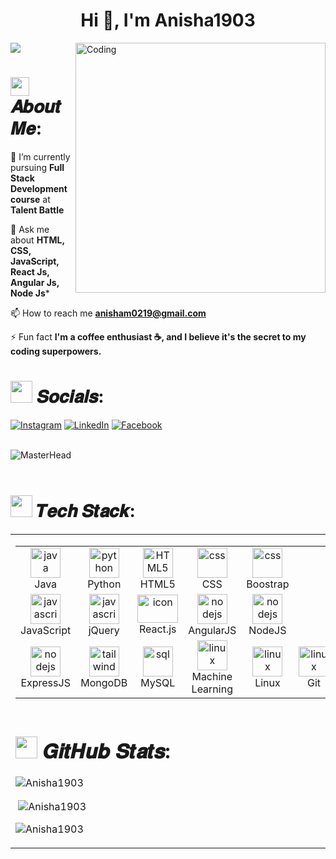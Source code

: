 
<h1 align="center">Hi 👋, I'm Anisha1903</h1>
<img align="right" alt="Coding" width="400" src="https://cdn.dribbble.com/users/17707/screenshots/2413754/rrr.gif">

[![](https://visitcount.itsvg.in/api?id=Anisha1903&label=Profile%20Views&color=1&pretty=false)](https://visitcount.itsvg.in)

# <img src="https://media.giphy.com/media/hvRJCLFzcasrR4ia7z/giphy.gif" width="30px"> 𝑨𝒃𝒐𝒖𝒕 𝑴𝒆:

🌱 I’m currently pursuing **Full Stack Development course** at **Talent Battle**

💬 Ask me about **HTML, CSS, JavaScript, React Js, Angular Js, Node Js***

📫 How to reach me **anisham0219@gmail.com**

⚡ Fun fact **I'm a coffee enthusiast ☕, and I believe it's the secret to my coding superpowers.**


# <img src="https://media.giphy.com/media/uwmNTx7NaDbJnXlKbx/giphy.gif" width="35px"> 𝑺𝒐𝒄𝒊𝒂𝒍𝒔:
[![Instagram](https://img.shields.io/badge/Instagram-%23E4405F.svg?logo=Instagram&logoColor=white)](https://instagram.com/__anisha__19?igshid=MzNlNGNkZWQ4Mg==)
[![LinkedIn](https://img.shields.io/badge/LinkedIn-%230077B5.svg?logo=linkedin&logoColor=white)](https://www.linkedin.com/in/anisha-m-10b620236)
[![Facebook](https://img.shields.io/badge/Facebook-%231877F2.svg?logo=Facebook&logoColor=white)](https://www.facebook.com/anisha.m.16547?mibextid=ZbWKwL)
<br /> <br />

![MasterHead](https://www.themoontechnologies.com/images/banner-bg.gif)
<br /> <br />

# <img src="https://media.giphy.com/media/mAZf4H4Pi0wwlj3ZAw/giphy.gif" width="35px"> 𝑻𝒆𝒄𝒉 𝑺𝒕𝒂𝒄𝒌:
<table align="center"><tr><td align="top" width="33%">
<div style="display: flex; align-items: flex-start; align: center">
    <table align="center">
        <tr>
            <td align="center" width="85">
                <img src="https://techstack-generator.vercel.app/java-icon.svg" width="48" height="48" alt="java">
                <br>Java
            </td>
            <td align="center" width="85">
                <img src="https://techstack-generator.vercel.app/python-icon.svg" width="48" height="48" alt="python">
                <br>Python
            </td>
            <td align="center"  width="85">
                 <img src="https://skillicons.dev/icons?i=html" width="48" height="48" alt="HTML5" />
                <br>HTML5
            </td>
            <td align="center" width="85">
                <img src="https://skillicons.dev/icons?i=css" width="48" height="48" alt="css" />
                <br>CSS
            </td>
             <td align="center" width="85">
                <img src="https://skillicons.dev/icons?i=bootstrap" width="48" height="48" alt="css" />
                <br>Boostrap
            </td>
        </tr>
        <tr>
            <td align="center" width="85">
                <img src="https://skillicons.dev/icons?i=javascript" width="48" height="48" alt="javascript" />
                <br>JavaScript
            </td>
            <td align="center" width="85">
                <img src="https://skillicons.dev/icons?i=jQuery" width="48" height="48" alt="javascript" />
                <br>jQuery
            </td>
            <td align="center" width="85">
                <img src="https://techstack-generator.vercel.app/react-icon.svg" alt="icon" width="65" height="45" />
                <br>React.js
            </td>
             <td align="center" width="85">
                <img src="https://skillicons.dev/icons?i=angularjs" width="48" height="48" alt="nodejs" />
                <br>AngularJS
            </td>
            <td align="center" width="85">
                <img src="https://skillicons.dev/icons?i=nodejs" width="48" height="48" alt="nodejs" />
                <br>NodeJS
            </td>
        </tr>
        <tr>
            <td align="center" width="85">
                <img src="https://skillicons.dev/icons?i=expressjs" width="48" height="48" alt="nodejs" />
                <br>ExpressJS
            </td>
            <td align="center" width="85">
                 <img src="https://skillicons.dev/icons?i=mongodb" width="48" height="48" alt="tailwind" />
                <br>MongoDB
            </td>
            <td align="center" width="85">
                <img src="https://techstack-generator.vercel.app/mysql-icon.svg" width="48" height="48" alt="sql" />
                <br>MySQL
            </td>
            <td align="center" width="85">
                <img src="https://skillicons.dev/icons?i=machinelearning" width="48" height="48" alt="linux" />
                <br>Machine Learning
            </td>
            <td align="center" width="85">
                <img src="https://skillicons.dev/icons?i=linux" width="48" height="48" alt="linux" />
                <br>Linux
            </td>
            <td align="center" width="85">
                <img src="https://skillicons.dev/icons?i=git" width="48" height="48" alt="linux" />
                <br>Git
            </td>
        </tr>
    </table>
</div>

# <img src="https://media.giphy.com/media/PmdWKodlTy9dKJccrJ/giphy.gif" width="35px"> 𝑮𝒊𝒕𝑯𝒖𝒃 𝑺𝒕𝒂𝒕𝒔:


<p><img align="center" src="https://github-readme-stats.vercel.app/api/top-langs?username=Anisha1903&show_icons=true&locale=en&layout=compact" alt="Anisha1903" /></p>

<p>&nbsp;<img align="center" src="https://github-readme-stats.vercel.app/api?username=Anisha1903&show_icons=true&locale=en" alt="Anisha1903" /></p>

<p><img align="center" src="https://github-readme-streak-stats.herokuapp.com/?user=Anisha1903&" alt="Anisha1903" /></p>
